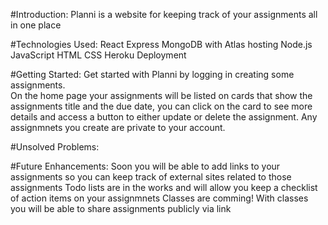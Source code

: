 #Introduction: 
Planni is a website for keeping track of your assignments all in one place

#Technologies Used: 
React
Express
MongoDB with Atlas hosting
Node.js
JavaScript
HTML
CSS
Heroku Deployment

#Getting Started: 
Get started with Planni by logging in creating some assignments.  
On the home page your assignments will be listed on cards that show the assignments title and the due date, you can click on the card to see more details and access a button to either update or delete the assignment.  Any assignmnets you create are private to your account.


#Unsolved Problems: 


#Future Enhancements: 
Soon you will be able to add links to your assignments so you can keep track of external sites related to those assignments
Todo lists are in the works and will allow you keep a checklist of action items on your assignmnets
Classes are comming! With classes you will be able to share assignments publicly via link

